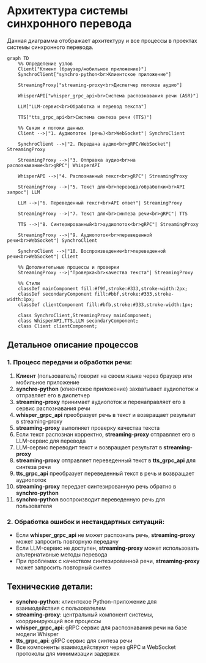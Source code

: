 # Архитектура системы синхронного перевода

Данная диаграмма отображает архитектуру и все процессы в проектах системы синхронного перевода.

```mermaid
graph TD
    %% Определение узлов
    Client["Клиент (браузер/мобильное приложение)"]
    SynchroClient["synchro-python<br>Клиентское приложение"]
    
    StreamingProxy["streaming-proxy<br>Диспетчер потоков аудио"]
    
    WhisperAPI["whisper_grpc_api<br>Система распознавания речи (ASR)"]
    
    LLM["LLM-сервис<br>Обработка и перевод текста"]
    
    TTS["tts_grpc_api<br>Система синтеза речи (TTS)"]
    
    %% Связи и потоки данных
    Client -->|"1. Аудиопоток (речь)<br>WebSocket"| SynchroClient
    
    SynchroClient -->|"2. Передача аудио<br>gRPC/WebSocket"| StreamingProxy
    
    StreamingProxy -->|"3. Отправка аудио<br>на распознавание<br>gRPC"| WhisperAPI
    
    WhisperAPI -->|"4. Распознанный текст<br>gRPC"| StreamingProxy
    
    StreamingProxy -->|"5. Текст для<br>перевода/обработки<br>API запрос"| LLM
    
    LLM -->|"6. Переведенный текст<br>API ответ"| StreamingProxy
    
    StreamingProxy -->|"7. Текст для<br>синтеза речи<br>gRPC"| TTS
    
    TTS -->|"8. Синтезированный<br>аудиопоток<br>gRPC"| StreamingProxy
    
    StreamingProxy -->|"9. Аудиопоток<br>переведенной речи<br>WebSocket"| SynchroClient
    
    SynchroClient -->|"10. Воспроизведение<br>переведенной речи<br>WebSocket"| Client
    
    %% Дополнительные процессы и проверки
    StreamingProxy -->|"Проверка<br>качества текста"| StreamingProxy
    
    %% Стили
    classDef mainComponent fill:#f9f,stroke:#333,stroke-width:2px;
    classDef secondaryComponent fill:#bbf,stroke:#333,stroke-width:1px;
    classDef clientComponent fill:#bfb,stroke:#333,stroke-width:1px;
    
    class SynchroClient,StreamingProxy mainComponent;
    class WhisperAPI,TTS,LLM secondaryComponent;
    class Client clientComponent;
```

## Детальное описание процессов

### 1. Процесс передачи и обработки речи:
1. **Клиент** (пользователь) говорит на своем языке через браузер или мобильное приложение
2. **synchro-python** (клиентское приложение) захватывает аудиопоток и отправляет его в диспетчер
3. **streaming-proxy** принимает аудиопоток и перенаправляет его в сервис распознавания речи
4. **whisper_grpc_api** преобразует речь в текст и возвращает результат в streaming-proxy
5. **streaming-proxy** выполняет проверку качества текста
6. Если текст распознан корректно, **streaming-proxy** отправляет его в LLM-сервис для перевода
7. LLM-сервис переводит текст и возвращает результат в **streaming-proxy**
8. **streaming-proxy** отправляет переведенный текст в **tts_grpc_api** для синтеза речи
9. **tts_grpc_api** преобразует переведенный текст в речь и возвращает аудиопоток
10. **streaming-proxy** передает синтезированную речь обратно в **synchro-python**
11. **synchro-python** воспроизводит переведенную речь для пользователя

### 2. Обработка ошибок и нестандартных ситуаций:
- Если **whisper_grpc_api** не может распознать речь, **streaming-proxy** может запросить повторную передачу
- Если LLM-сервис не доступен, **streaming-proxy** может использовать альтернативные методы перевода
- При проблемах с качеством синтезированной речи, **streaming-proxy** может запросить повторный синтез

## Технические детали:
- **synchro-python**: клиентское Python-приложение для взаимодействия с пользователем
- **streaming-proxy**: центральный компонент системы, координирующий все процессы
- **whisper_grpc_api**: gRPC сервис для распознавания речи на базе модели Whisper
- **tts_grpc_api**: gRPC сервис для синтеза речи
- Все компоненты взаимодействуют через gRPC и WebSocket протоколы для минимизации задержек
